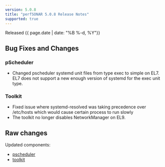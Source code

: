 ```yaml
---
version: 5.0.8
title: "perfSONAR 5.0.8 Release Notes"
supported: true
---
```


Released {{ page.date | date: "%B %-d, %Y"}}


Bug Fixes and Changes
----------------------------

### pScheduler

- Changed pscheduler systemd unit files from type exec to simple on EL7. EL7 does not support a new enough version of systemd for the exec unit type.

### Toolkit

- Fixed issue where systemd-resolved was taking precedence over /etc/hosts which would cause certain process to run slowly
- The toolkit no longer disables NetworkManager on EL9.


Raw changes
-----------

Updated components:

-   [pscheduler](https://github.com/perfsonar/pscheduler/compare/v5.0.7...v5.0.8)
-   [toolkit](https://github.com/perfsonar/toolkit/compare/v5.0.7...v5.0.8)
